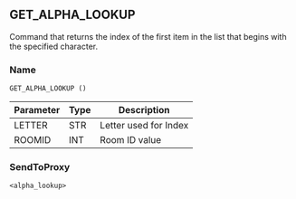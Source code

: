 ## GET\_ALPHA\_LOOKUP

Command that returns the index of the first item in the list that begins with the specified character.


### Name

`GET_ALPHA_LOOKUP ()`


| Parameter | Type | Description           |
| --------- | ---- | --------------------- |
| LETTER    | STR  | Letter used for Index |
| ROOMID    | INT  | Room ID value         |


### SendToProxy

`<alpha_lookup>`
